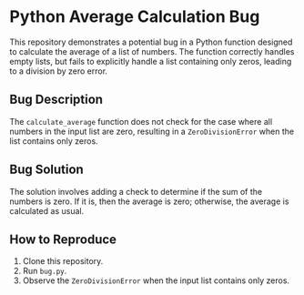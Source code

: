 # Python Average Calculation Bug

This repository demonstrates a potential bug in a Python function designed to calculate the average of a list of numbers. The function correctly handles empty lists, but fails to explicitly handle a list containing only zeros, leading to a division by zero error.

## Bug Description

The `calculate_average` function does not check for the case where all numbers in the input list are zero, resulting in a `ZeroDivisionError` when the list contains only zeros.

## Bug Solution

The solution involves adding a check to determine if the sum of the numbers is zero. If it is, then the average is zero; otherwise, the average is calculated as usual.

## How to Reproduce

1. Clone this repository.
2. Run `bug.py`.
3. Observe the `ZeroDivisionError` when the input list contains only zeros.